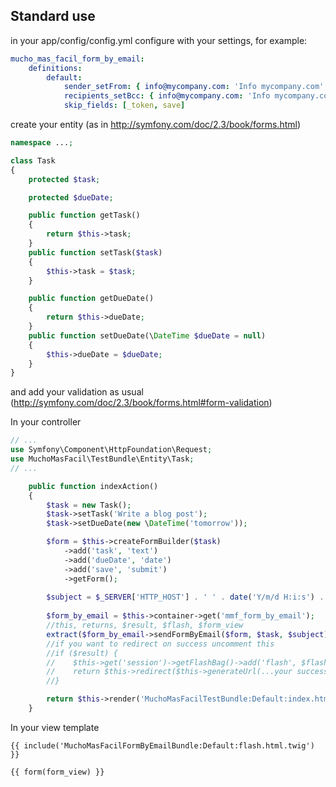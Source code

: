 ## Standard use
in your app/config/config.yml configure with your settings, for example:
``` yaml
mucho_mas_facil_form_by_email:
    definitions: 
        default:
            sender_setFrom: { info@mycompany.com: 'Info mycompany.com' }
            recipients_setBcc: { info@mycompany.com: 'Info mycompany.com' }
            skip_fields: [_token, save]

```

create your entity (as in http://symfony.com/doc/2.3/book/forms.html)
``` php
namespace ...;

class Task
{
    protected $task;

    protected $dueDate;

    public function getTask()
    {
        return $this->task;
    }
    public function setTask($task)
    {
        $this->task = $task;
    }

    public function getDueDate()
    {
        return $this->dueDate;
    }
    public function setDueDate(\DateTime $dueDate = null)
    {
        $this->dueDate = $dueDate;
    }
}
```
and add your validation as usual (http://symfony.com/doc/2.3/book/forms.html#form-validation)

In your controller
``` php
// ...
use Symfony\Component\HttpFoundation\Request;
use MuchoMasFacil\TestBundle\Entity\Task;
// ...

    public function indexAction()
    {
        $task = new Task();
        $task->setTask('Write a blog post');
        $task->setDueDate(new \DateTime('tomorrow'));

        $form = $this->createFormBuilder($task)
            ->add('task', 'text')
            ->add('dueDate', 'date')
            ->add('save', 'submit')
            ->getForm();
        
        $subject = $_SERVER['HTTP_HOST'] . ' ' . date('Y/m/d H:i:s') . ': contact form';           
        
        $form_by_email = $this->container->get('mmf_form_by_email');
        //this, returns, $result, $flash, $form_view
        extract($form_by_email->sendFormByEmail($form, $task, $subject));
        //if you want to redirect on success uncomment this
        //if ($result) {
        //    $this->get('session')->getFlashBag()->add('flash', $flash);
        //    return $this->redirect($this->generateUrl(...your success url...));
        //}

        return $this->render('MuchoMasFacilTestBundle:Default:index.html.twig', array('flash' => $flash, 'form_view' => $form_view));
    }
```

In your view template
``` twig
{{ include('MuchoMasFacilFormByEmailBundle:Default:flash.html.twig') }}

{{ form(form_view) }}
```
